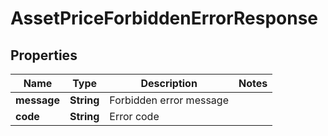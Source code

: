 

# AssetPriceForbiddenErrorResponse


## Properties

| Name | Type | Description | Notes |
|------------ | ------------- | ------------- | -------------|
|**message** | **String** | Forbidden error message |  |
|**code** | **String** | Error code |  |



